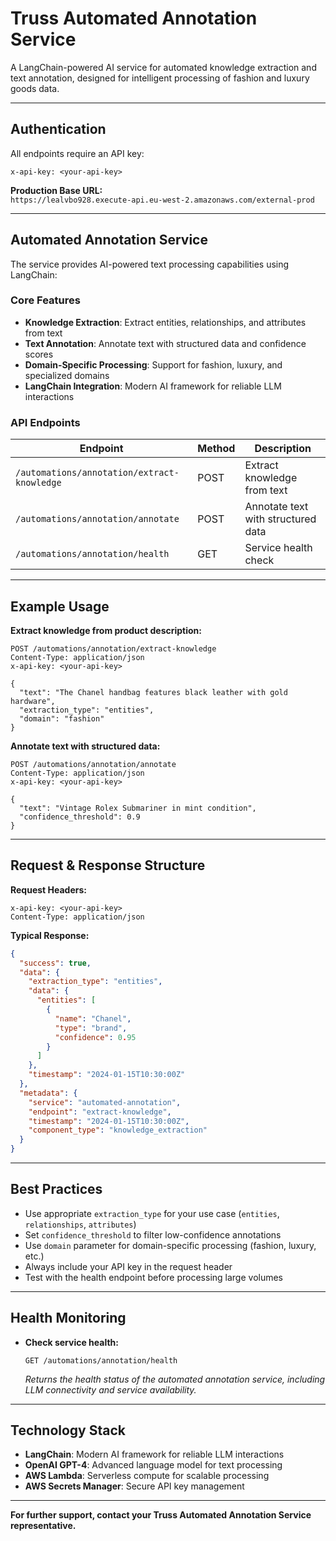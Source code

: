 # Truss Automated Annotation Service

A LangChain-powered AI service for automated knowledge extraction and text annotation, designed for intelligent processing of fashion and luxury goods data.

---

## Authentication

All endpoints require an API key:

```
x-api-key: <your-api-key>
```

**Production Base URL:**  
`https://lealvbo928.execute-api.eu-west-2.amazonaws.com/external-prod`

---

## Automated Annotation Service

The service provides AI-powered text processing capabilities using LangChain:

### Core Features

- **Knowledge Extraction**: Extract entities, relationships, and attributes from text
- **Text Annotation**: Annotate text with structured data and confidence scores
- **Domain-Specific Processing**: Support for fashion, luxury, and specialized domains
- **LangChain Integration**: Modern AI framework for reliable LLM interactions

### API Endpoints

| Endpoint                                    | Method | Description                        |
| ------------------------------------------- | ------ | ---------------------------------- |
| `/automations/annotation/extract-knowledge` | POST   | Extract knowledge from text        |
| `/automations/annotation/annotate`          | POST   | Annotate text with structured data |
| `/automations/annotation/health`            | GET    | Service health check               |

---

## Example Usage

**Extract knowledge from product description:**

```http
POST /automations/annotation/extract-knowledge
Content-Type: application/json
x-api-key: <your-api-key>

{
  "text": "The Chanel handbag features black leather with gold hardware",
  "extraction_type": "entities",
  "domain": "fashion"
}
```

**Annotate text with structured data:**

```http
POST /automations/annotation/annotate
Content-Type: application/json
x-api-key: <your-api-key>

{
  "text": "Vintage Rolex Submariner in mint condition",
  "confidence_threshold": 0.9
}
```

---

## Request & Response Structure

**Request Headers:**

```
x-api-key: <your-api-key>
Content-Type: application/json
```

**Typical Response:**

```json
{
  "success": true,
  "data": {
    "extraction_type": "entities",
    "data": {
      "entities": [
        {
          "name": "Chanel",
          "type": "brand",
          "confidence": 0.95
        }
      ]
    },
    "timestamp": "2024-01-15T10:30:00Z"
  },
  "metadata": {
    "service": "automated-annotation",
    "endpoint": "extract-knowledge",
    "timestamp": "2024-01-15T10:30:00Z",
    "component_type": "knowledge_extraction"
  }
}
```

---

## Best Practices

- Use appropriate `extraction_type` for your use case (`entities`, `relationships`, `attributes`)
- Set `confidence_threshold` to filter low-confidence annotations
- Use `domain` parameter for domain-specific processing (fashion, luxury, etc.)
- Always include your API key in the request header
- Test with the health endpoint before processing large volumes

---

## Health Monitoring

- **Check service health:**

  ```http
  GET /automations/annotation/health
  ```

  _Returns the health status of the automated annotation service, including LLM connectivity and service availability._

---

## Technology Stack

- **LangChain**: Modern AI framework for reliable LLM interactions
- **OpenAI GPT-4**: Advanced language model for text processing
- **AWS Lambda**: Serverless compute for scalable processing
- **AWS Secrets Manager**: Secure API key management

---

**For further support, contact your Truss Automated Annotation Service representative.**
